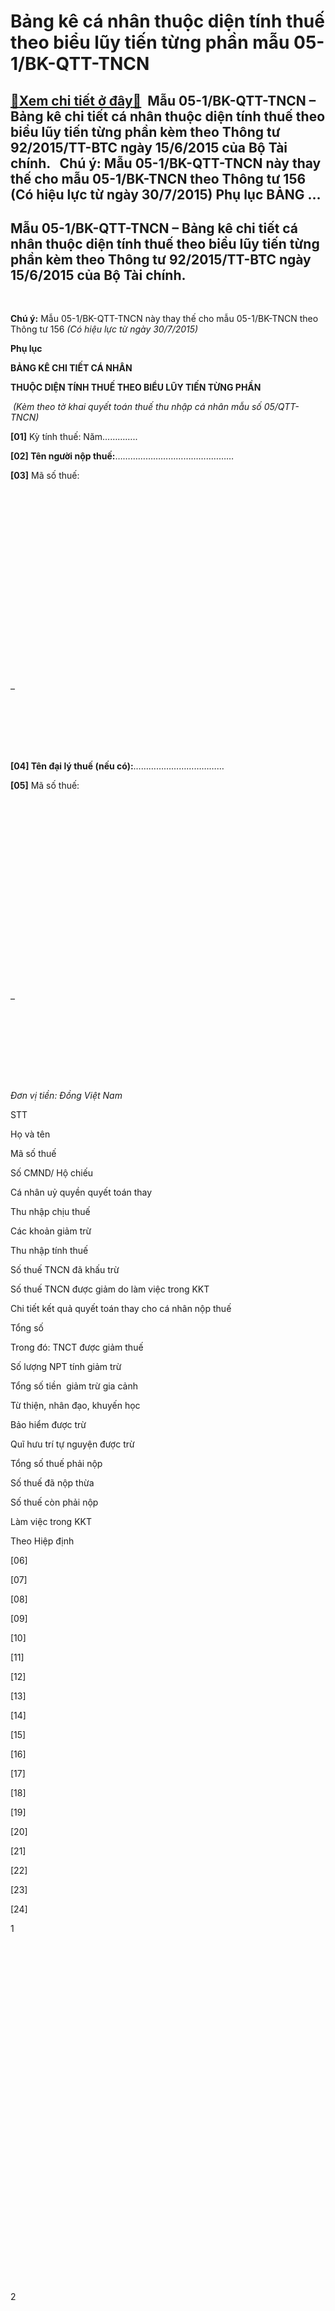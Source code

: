 Bảng kê cá nhân thuộc diện tính thuế theo biểu lũy tiến từng phần mẫu 05-1/BK-QTT-TNCN
======================================================================================

[:gift:Xem chi tiết ở đây:gift:](https://hddtvn.com/bang-ke-ca-nhan-thuoc-dien-tinh-thue-theo-bieu-luy-tien-tung-phan-mau-05-1-bk-qtt-tncn/)  Mẫu 05-1/BK-QTT-TNCN – Bảng kê chi tiết cá nhân thuộc diện tính thuế theo biểu lũy tiến từng phần kèm theo Thông tư 92/2015/TT-BTC ngày 15/6/2015 của Bộ Tài chính.   Chú ý: Mẫu 05-1/BK-QTT-TNCN này thay thế cho mẫu 05-1/BK-TNCN theo Thông tư 156 (Có hiệu lực từ ngày 30/7/2015) Phụ lục BẢNG …
------------------------------------------------------------------------------------------------------------------------------------------------------------------------------------------------------------------------------------------------------------------------------------------------------




Mẫu 05-1/BK-QTT-TNCN – Bảng kê chi tiết cá nhân thuộc diện tính thuế theo biểu lũy tiến từng phần kèm theo Thông tư 92/2015/TT-BTC ngày 15/6/2015 của Bộ Tài chính.
---------------------------------------------------------------------------------------------------------------------------------------------------------------------


   

**Chú ý:** Mẫu 05-1/BK-QTT-TNCN này thay thế cho mẫu 05-1/BK-TNCN theo Thông tư 156 *(Có hiệu lực từ ngày 30/7/2015)*




**Phụ lục**  

**BẢNG KÊ CHI TIẾT CÁ NHÂN**   

**THUỘC DIỆN TÍNH THUẾ THEO BIỂU LŨY TIẾN TỪNG PHẦN**  

  *(Kèm theo tờ khai quyết toán thuế thu nhập cá nhân mẫu số 05/QTT-TNCN)*

**[01]** Kỳ tính thuế: Năm…………..  

**[02] Tên người nộp thuế:**………………………………..………






**[03]** Mã số thuế:

 

 

 

 

 

 

 

 

 

 

–

 

 

 




**[04] Tên đại lý thuế (nếu có):**………………………………






**[05]** Mã số thuế:

 

 

 

 

 

 

 

 

 

 

–

 

 

 



 



*Đơn vị tiền: Đồng Việt Nam* 




STT

Họ và tên

Mã số thuế

Số CMND/ Hộ chiếu

Cá nhân uỷ quyền quyết toán thay

Thu nhập chịu thuế

Các khoản giảm trừ

Thu nhập tính thuế

Số thuế TNCN đã khấu trừ

Số thuế TNCN được giảm do làm việc trong KKT

Chi tiết kết quả quyết toán thay cho cá nhân nộp thuế



Tổng số

Trong đó: TNCT được giảm thuế

Số lượng NPT tính giảm trừ

Tổng số tiền  giảm trừ gia cảnh

Từ thiện, nhân đạo, khuyến học

Bảo hiểm được trừ

Quĩ hưu trí tự nguyện được trừ

Tổng số thuế phải nộp

Số thuế đã nộp thừa

Số thuế còn phải nộp



Làm việc trong KKT

Theo Hiệp định



[06]

[07]

[08]

[09]

[10]

[11]

[12]

[13]

[14]

[15]

[16]

[17]

[18] 

[19] 

[20] 

[21]

[22]

[23]

[24]



1

 

 

 

 

 

 

 

 

 

 

 

 

 

 

 

 

 

 



2

 

 

 

 

 

 

 

 

 

 

 

 

 

 

 

 

 

 



…

 

 

 

 

 

 

 

 

 

 

 

 

 

 

 

 

 

 



Tổng

[25]

[26]

[27]

[28]

[29]

[30]

[31]

[32]

[33]

[34]

[35]

[36]

[37]

[38]




*(KKT: Khu kinh tế; TNCN: thu nhập cá nhân; NPT: người phụ thuộc)*  

Tôi cam đoan số liệu khai trên là đúng và chịu trách nhiệm trước pháp luật về những số liệu đã khai./.






   

**NHÂN VIÊN ĐẠI LÝ THUẾ**  

  Họ và tên: ………..  

  Chứng chỉ hành nghề số:………

*…,ngày ……tháng ……..năm …….*  

**NGƯỜI NỘP THUẾ hoặc**  

**ĐẠI DIỆN HỢP PHÁP CỦA NGƯỜI NỘP THUẾ**  

*Ký, ghi rõ họ tên; chức vụ và đóng dấu (nếu có)*





**\_\_\_\_\_\_\_\_\_\_\_\_\_\_\_\_\_\_\_\_\_\_\_\_\_\_\_\_\_\_\_\_\_\_\_\_\_\_\_\_\_\_\_\_\_\_\_\_\_\_**
moreMẫu 05-1/BK-QTT-TNCN Bảng kê chi tiết cá nhân thuộc diện tính thuế theo biểu lũy tiến từng phần kèm theo Thông tư 92/2015/TT-BTC ngày 15/6/2015 của Bộ…

